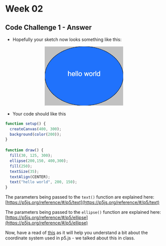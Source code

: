 # Week 02

## Code Challenge 1 - Answer

- Hopefully your sketch now looks something like this:  

<p align="center">
<img src="./images/code-challenge-1.png" alt="ellipse" width="50%"/>
</p>

- Your code should like this

```javascript
function setup() {
  createCanvas(400, 300);
  background(color(200));
}

function draw() {
  fill(30, 125, 300);
  ellipse(200,150, 400,300);
  fill(250);
  textSize(35);
  textAlign(CENTER);
  text("hello world", 200, 150);
}
```
The parameters being passed to the ```text()``` function are explained here:   
[https://p5js.org/reference/#/p5/text](https://p5js.org/reference/#/p5/text) 

The parameters being passed to the ```ellipse()``` function are explained here:   
[https://p5js.org/reference/#/p5/ellipse](https://p5js.org/reference/#/p5/ellipse)

Now, have a read of [this](https://p5js.org/examples/structure-coordinates.html) as it will help you understand a bit about the coordinate system used in p5.js - we talked about this in class.